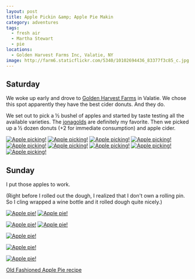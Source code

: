 ```yaml
---
layout: post
title: Apple Pickin &amp; Apple Pie Makin
category: adventures
tags: 
  - fresh air
  - Martha Stewart
  - pie
locations:
  - Golden Harvest Farms Inc, Valatie, NY
image: http://farm6.staticflickr.com/5340/10102694436_83377f3c85_c.jpg
---
```


## Saturday

We woke up early and drove to [Golden Harvest Farms](http://goldenharvestfarms.com/) in Valatie. We chose this spot apparently they have the best cider donuts. And they do.

We set out to pick a &frac12; bushel of apples and started by taste testing all the available varieties. The [jonagolds](http://en.wikipedia.org/wiki/Jonagold) are definitely my favorite. Then we picked up a &frac12; dozen donuts (+2 for immediate consumption) and apple cider.

<a href="http://www.flickr.com/photos/katydecorah/10102694436/" title="Apple picking! by katydecorah, on Flickr"><img src="http://farm6.staticflickr.com/5340/10102694436_83377f3c85_c.jpg" class="pop-out" alt="Apple picking!"></a>
<a href="http://www.flickr.com/photos/katydecorah/10102654325/" title="Apple picking! by katydecorah, on Flickr"><img src="http://farm6.staticflickr.com/5515/10102654325_a56b0c1559_c.jpg" class="img-thirds" alt="Apple picking!"></a>
<a href="http://www.flickr.com/photos/katydecorah/10102661795/" title="Apple picking! by katydecorah, on Flickr"><img src="http://farm4.staticflickr.com/3668/10102661795_6b36612381_c.jpg" class="img-thirds" alt="Apple picking!"></a>
<a href="http://www.flickr.com/photos/katydecorah/10102718066/" title="Apple picking! by katydecorah, on Flickr"><img src="http://farm6.staticflickr.com/5527/10102718066_a5eeaaf22c_c.jpg" class="img-thirds" alt="Apple picking!"></a>
<a href="http://www.flickr.com/photos/katydecorah/10102645964/" title="Apple picking! by katydecorah, on Flickr"><img src="http://farm3.staticflickr.com/2838/10102645964_ef3883488e_c.jpg" class="pop-out" alt="Apple picking!"></a>
<a href="http://www.flickr.com/photos/katydecorah/10102746423/" title="Apple picking! by katydecorah, on Flickr"><img src="http://farm8.staticflickr.com/7340/10102746423_fb666543af_c.jpg" class="img-half" alt="Apple picking!"></a>
<a href="http://www.flickr.com/photos/katydecorah/10102690765/" title="Apple picking! by katydecorah, on Flickr"><img src="http://farm6.staticflickr.com/5480/10102690765_8754acf3bf_c.jpg" class="img-half" alt="Apple picking!"></a>
<a href="http://www.flickr.com/photos/katydecorah/10102753196/" title="Apple picking! by katydecorah, on Flickr"><img src="http://farm6.staticflickr.com/5457/10102753196_97c9ccfa95_c.jpg" class="img-half" alt="Apple picking!"></a>
<a href="http://www.flickr.com/photos/katydecorah/10102666454/" title="Apple picking! by katydecorah, on Flickr"><img src="http://farm8.staticflickr.com/7344/10102666454_5744048d1f_c.jpg" class="img-half" alt="Apple picking!"></a>

## Sunday

I put those apples to work.

(Right before I rolled out the dough, I realized that I don't own a rolling pin. So I cling wrapped a wine bottle and it rolled dough quite nicely.)


<a href="http://www.flickr.com/photos/katydecorah/10120984453/" title="Apple pie! by katydecorah, on Flickr"><img src="http://farm8.staticflickr.com/7416/10120984453_253b5eb02c_c.jpg" class="img-split-tall" alt="Apple pie!"></a>
<a href="http://www.flickr.com/photos/katydecorah/10120832675/" title="Apple pie! by katydecorah, on Flickr"><img src="http://farm4.staticflickr.com/3755/10120832675_84a12004cb_c.jpg" class="img-split-wide" alt="Apple pie!"></a>

<a href="http://www.flickr.com/photos/katydecorah/10120826985/" title="Apple pie! by katydecorah, on Flickr"><img src="http://farm6.staticflickr.com/5466/10120826985_38924b6bbd_c.jpg" class="img-half" alt="Apple pie!"></a>
<a href="http://www.flickr.com/photos/katydecorah/10120967183/" title="Apple pie! by katydecorah, on Flickr"><img src="http://farm3.staticflickr.com/2891/10120967183_dfae2114dd_c.jpg" class="img-half" alt="Apple pie!"></a>

<a href="http://www.flickr.com/photos/katydecorah/10120822025/" title="Apple pie! by katydecorah, on Flickr"><img src="http://farm8.staticflickr.com/7398/10120822025_27d975af0d_c.jpg" class="img-half" alt="Apple pie!"></a>

<a href="http://www.flickr.com/photos/katydecorah/10120798284/" title="Apple pie! by katydecorah, on Flickr"><img src="http://farm4.staticflickr.com/3779/10120798284_321b954379_c.jpg" class="img-half" alt="Apple pie!"></a>

<a href="http://www.flickr.com/photos/katydecorah/10120973273/" title="Apple pie! by katydecorah, on Flickr"><img src="http://farm8.staticflickr.com/7368/10120973273_56d6b117bd_c.jpg" class="pop-out" alt="Apple pie!"></a>


[Old Fashioned Apple Pie recipe](http://www.marthastewart.com/344255/old-fashioned-apple-pie)